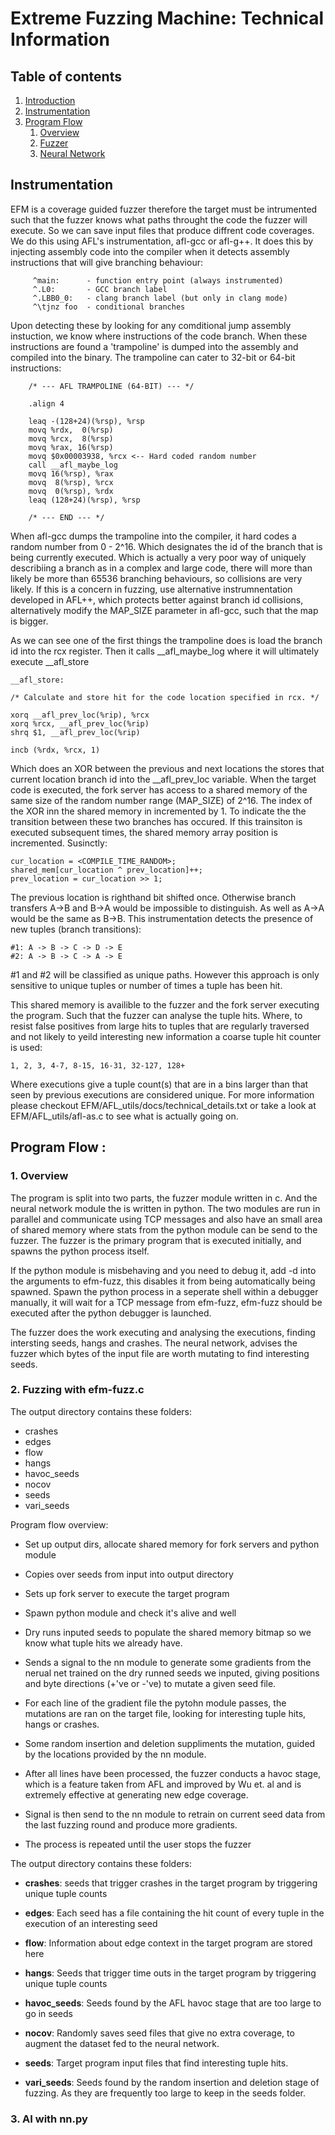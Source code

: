 
# Extreme Fuzzing Machine: Technical Information 
## Table of contents 
1. [Introduction](#introduction)
2. [Instrumentation](#paragraph1)
3. [Program Flow](#paragraph2)
    1. [Overview](#subparagraph1)
    2. [Fuzzer](#subparagraph1)
    3. [Neural Network](#NN)

## Instrumentation
 EFM is a coverage guided fuzzer therefore the target must be intrumented such that the fuzzer knows what paths throught the code the fuzzer will execute. So we can save input files that produce diffrent code coverages. We do this using AFL's instrumentation, afl-gcc or afl-g++. It does this by injecting assembly code into the compiler when it detects assembly instructions that will give branching behaviour:

         ^main:      - function entry point (always instrumented)
         ^.L0:       - GCC branch label
         ^.LBB0_0:   - clang branch label (but only in clang mode)
         ^\tjnz foo  - conditional branches

Upon detecting these by looking for any comditional jump assembly instuction, we know where instructions of the code branch. When these instructions are found a 'trampoline' is dumped into the assembly and compiled into the binary. The trampoline can cater to 32-bit or 64-bit instructions:

        /* --- AFL TRAMPOLINE (64-BIT) --- */

        .align 4

        leaq -(128+24)(%rsp), %rsp
        movq %rdx,  0(%rsp)
        movq %rcx,  8(%rsp)
        movq %rax, 16(%rsp)
        movq $0x00003938, %rcx <-- Hard coded random number
        call __afl_maybe_log
        movq 16(%rsp), %rax
        movq  8(%rsp), %rcx
        movq  0(%rsp), %rdx
        leaq (128+24)(%rsp), %rsp

        /* --- END --- */

When afl-gcc dumps the trampoline into the compiler, it hard codes a random number from 0 - 2^16. Which designates the id of the branch that is being currently executed. Which is actually a very poor way of uniquely describiing a branch as in a complex and large code, there will more than likely be more than 65536 branching behaviours, so collisions are very likely. If this is a concern in fuzzing, use alternative instrumnentation developed in AFL++, which protects better against branch id collisions, alternatively modify the MAP_SIZE parameter in afl-gcc, such that the map is bigger.

As we can see one of the first things the trampoline does is load the branch id into the rcx register. Then it calls __afl_maybe_log where it will ultimately execute __afl_store

    __afl_store:

    /* Calculate and store hit for the code location specified in rcx. */

    xorq __afl_prev_loc(%rip), %rcx
    xorq %rcx, __afl_prev_loc(%rip)
    shrq $1, __afl_prev_loc(%rip)

    incb (%rdx, %rcx, 1)

Which does an XOR between the previous and next locations the stores that current location branch id into the __afl_prev_loc variable. When the target code is executed, the fork server has access to a shared memory of the same size of the random number range (MAP_SIZE) of 2^16. The index of the XOR inn the shared memory in incremented by 1. To indicate the the transition between these two branches has occured. If this trainsiton is executed subsequent times, the shared memory array position is incremented. Susinctly:

    cur_location = <COMPILE_TIME_RANDOM>;
    shared_mem[cur_location ^ prev_location]++; 
    prev_location = cur_location >> 1;

The previous location is righthand bit shifted once. Otherwise branch transfers A->B and B->A would be impossible to distinguish. As well as A->A would be the same as B->B. This instrumentation detects the presence of new tuples (branch transitions):

    #1: A -> B -> C -> D -> E
    #2: A -> B -> C -> A -> E

\#1 and \#2 will be classified as unique paths. However this approach is only sensitive to unique tuples or number of times a tuple has been hit. 

 This shared memory is availible to the fuzzer and the fork server executing the program. Such that the fuzzer can analyse the tuple hits. Where, to resist false positives from large hits to tuples that are regularly traversed and not likely to yeild interesting new information a coarse tuple hit counter is used:

    1, 2, 3, 4-7, 8-15, 16-31, 32-127, 128+ 
  
Where executions give a tuple count(s) that are in a bins larger than that seen by previous executions are considered unique. For more information please checkout EFM/AFL_utils/docs/technical_details.txt or take a look at EFM/AFL_utils/afl-as.c to see what is actually going on.

## Program Flow : 
### 1. Overview
The program is split into two parts, the fuzzer module written in c. And the neural network module the is written in python. The two modules are run in parallel and communicate using TCP messages and also have an small area of shared memory where stats from the python module can be send to the fuzzer. The fuzzer is the primary program that is executed initially, and spawns the python process itself.

If the python module is misbehaving and you need to debug it, add -d into the arguments to efm-fuzz, this disables it from being automatically being spawned. Spawn the python process in a seperate shell within a debugger manually, it will wait for a TCP message from efm-fuzz, efm-fuzz should be executed after the python debugger is launched.

The fuzzer does the work executing and analysing the executions, finding intersting seeds, hangs and crashes. The neural network, advises the fuzzer which bytes of the input file are worth mutating to find interesting seeds.

### 2. Fuzzing with efm-fuzz.c
 The output directory contains these folders:

- crashes
- edges
- flow
- hangs
- havoc_seeds
- nocov
- seeds
- vari_seeds


Program flow overview: 

- Set up output dirs, allocate shared memory for fork servers and python module

- Copies over seeds from input into output directory

- Sets up fork server to execute the target program

- Spawn python module and check it's alive and well

- Dry runs inputed seeds to populate the shared memory bitmap so we know what tuple hits we already have.

- Sends a signal to the nn module to generate some gradients from the nerual net trained on the dry runned seeds we inputed, giving positions and byte directions (+'ve or -'ve) to mutate a given seed file.

- For each line of the gradient file the pytohn module passes, the mutations are ran on the target file, looking for interesting tuple hits, hangs or crashes. 

- Some random insertion and deletion suppliments the mutation, guided by the locations provided by the nn module.

- After all lines have been processed, the fuzzer conducts a havoc stage, which is a feature taken from AFL and improved by Wu et. al and is extremely effective at generating new edge coverage.

- Signal is then send to the nn module to retrain on current seed data from the last fuzzing round and produce more gradients.

- The process is repeated until the user stops the fuzzer

The output directory contains these folders:

- **crashes**: seeds that trigger crashes in the target program by triggering unique tuple counts

- **edges**: Each seed has a file containing the hit count of every tuple in the execution of an interesting seed

- **flow**: Information about edge context in the target program are stored here

- **hangs**: Seeds that trigger time outs in the target program by triggering unique tuple counts

- **havoc_seeds**: Seeds found by the AFL havoc stage that are too large to go in seeds 

- **nocov**: Randomly saves seed files that give no extra coverage, to augment the dataset fed to the neural network.

- **seeds**: Target program input files that find interesting tuple hits.

- **vari_seeds**: Seeds found by the random insertion and deletion stage of fuzzing. As they are frequently too large to keep in the seeds folder.


### 3. AI with nn.py